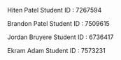 Hiten Patel Student ID : 7267594

Brandon Patel Student ID : 7509615

Jordan Bruyere Student ID : 6736417

Ekram Adam Student ID : 7573231 
